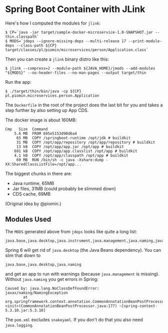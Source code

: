 # Spring Boot Container with JLink

Here's how I computed the modules for `jlink`:

```
$ CP=`java -jar target/sample-docker-microservice-1.0-SNAPSHOT.jar --thin.classpath`
$ MODS=`jdeps --ignore-missing-deps --multi-release 17 --print-module-deps --class-path ${CP} target/classes/pl/piomin/microservices/person/Application.class`
```

Then you can create a `jlink` binary distro like this:

```
$ jlink --compress=2 --module-path ${JAVA_HOME}/jmods --add-modules "${MODS}" --no-header-files --no-man-pages --output target/thin
```

Run the app:

```
$ ./target/thin/bin/java -cp ${CP} pl.piomin.microservices.person.Application
```

The `Dockerfile` in the root of the project does the last bit for you and takes a step further by also setting up App CDS.

The docker image is about 160MB:

```
Cmp   Size  Command                                                                       
    5.6 MB  FROM 695e5153d90d6a4                                                          
     65 MB  COPY /springboot-runtime /opt/jdk # buildkit                                  
     31 MB  COPY /opt/app/repository /opt/app/repository # buildkit                       
     13 kB  COPY /opt/app/app.jar /opt/app # buildkit                                     
    691 kB  COPY /opt/app/app.classlist /opt/app # buildkit                               
    4.1 kB  COPY /opt/app/classpath /opt/app # buildkit                                   
     69 MB  RUN /bin/sh -c java -Xshare:dump -XX:SharedClassListFile=/opt/app...
```

The biggest chunks in there are:

* Java runtime, 65MB
* Jar files, 31MB (could probably be slimmed down)
* CDS cache, 69MB

(Original idea by @piomin.)

## Modules Used

The `MODS` generated above from `jdeps` looks like quite a long list:

```
java.base,java.desktop,java.instrument,java.management,java.naming,java.prefs,java.rmi,java.scripting,java.sql,jdk.httpserver,jdk.jfr,jdk.unsupported
```

Spring 6 will get rid of `java.desktop` (the Java Beans dependency). You can slim that down to

```
java.base,java.desktop,java.naming
```

and get an app to run with warnings (because `java.management` is missing). Without `java.naming` you get errors in Spring:

```
Caused by: java.lang.NoClassDefFoundError: javax/naming/NamingException
        at org.springframework.context.annotation.CommonAnnotationBeanPostProcessor.<init>(CommonAnnotationBeanPostProcessor.java:177) ~[spring-context-5.3.10.jar:5.3.10]
```

The `pom.xml` excludes `snakeyaml`. If you don't do that you also need `java.logging`.